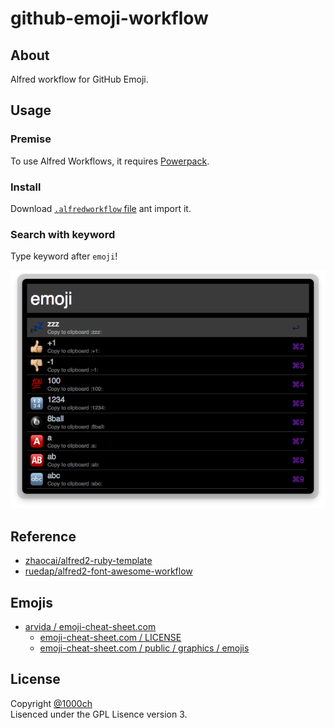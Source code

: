 # github-emoji-workflow

## About

Alfred workflow for GitHub Emoji.

## Usage

### Premise

To use Alfred Workflows, it requires [Powerpack](http://www.alfredapp.com/powerpack/).

### Install

Download [`.alfredworkflow` file](https://github.com/1000ch/github-emoji-workflow/raw/master/GitHub%20Emoji.alfredworkflow) ant import it.

### Search with keyword

Type keyword after `emoji`!

![](/screenshot/emoji.png)

## Reference

- [zhaocai/alfred2-ruby-template](https://github.com/zhaocai/alfred2-ruby-template/)
- [ruedap/alfred2-font-awesome-workflow](https://github.com/ruedap/alfred2-font-awesome-workflow/)

## Emojis

- [arvida / emoji-cheat-sheet.com](https://github.com/arvida/emoji-cheat-sheet.com)
    - [emoji-cheat-sheet.com / LICENSE](https://github.com/arvida/emoji-cheat-sheet.com/blob/master/LICENSE)
    - [emoji-cheat-sheet.com / public / graphics / emojis](https://github.com/arvida/emoji-cheat-sheet.com/tree/master/public/graphics/emojis)

## License

Copyright [@1000ch](http://twitter.com/1000ch)  
Lisenced under the GPL Lisence version 3.  
